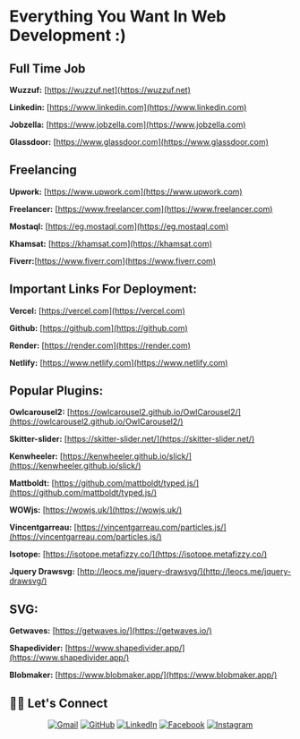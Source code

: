 # Everything You Want In Web Development :)

## **Full Time Job**

**Wuzzuf:** [https://wuzzuf.net](https://wuzzuf.net)

**Linkedin:** [https://www.linkedin.com](https://www.linkedin.com)

**Jobzella:** [https://www.jobzella.com](https://www.jobzella.com)

**Glassdoor:** [https://www.glassdoor.com](https://www.glassdoor.com)

## **Freelancing**

**Upwork:** [https://www.upwork.com](https://www.upwork.com)

**Freelancer:** [https://www.freelancer.com](https://www.freelancer.com)

**Mostaql:** [https://eg.mostaql.com](https://eg.mostaql.com)

**Khamsat:** [https://khamsat.com](https://khamsat.com)

**Fiverr:**[https://www.fiverr.com](https://www.fiverr.com)


## **Important Links For Deployment:**

**Vercel:** [https://vercel.com](https://vercel.com)

**Github:** [https://github.com](https://github.com)

**Render:** [https://render.com](https://render.com)

**Netlify:** [https://www.netlify.com](https://www.netlify.com)



## **Popular Plugins:**

**Owlcarousel2:** [https://owlcarousel2.github.io/OwlCarousel2/](https://owlcarousel2.github.io/OwlCarousel2/)

**Skitter-slider:** [https://skitter-slider.net/](https://skitter-slider.net/)

**Kenwheeler:** [https://kenwheeler.github.io/slick/](https://kenwheeler.github.io/slick/)

**Mattboldt:** [https://github.com/mattboldt/typed.js/](https://github.com/mattboldt/typed.js/)

**WOWjs:** [https://wowjs.uk/](https://wowjs.uk/)

**Vincentgarreau:** [https://vincentgarreau.com/particles.js/](https://vincentgarreau.com/particles.js/)

**Isotope:** [https://isotope.metafizzy.co/](https://isotope.metafizzy.co/)

**Jquery Drawsvg:** [http://leocs.me/jquery-drawsvg/](http://leocs.me/jquery-drawsvg/)

## **SVG:**

**Getwaves:** [https://getwaves.io/](https://getwaves.io/)

**Shapedivider:** [https://www.shapedivider.app/](https://www.shapedivider.app/)

**Blobmaker:** [https://www.blobmaker.app/](https://www.blobmaker.app/)


## 🙋‍♂️ Let's Connect

<p align="center">
	<a href="mailto:mahrousgamal2001@gmail.com"><img src="https://img.icons8.com/bubbles/50/000000/gmail.png" alt="Gmail"/></a>
	<a href="https://github.com/Mahrous-Gamal"><img src="https://img.icons8.com/bubbles/50/000000/github.png" alt="GitHub"/></a>
	<a href="https://www.linkedin.com/in/mahrous-gamal-044693218/"><img src="https://img.icons8.com/bubbles/50/000000/linkedin.png" alt="LinkedIn"/></a>
	<a href="https://www.facebook.com/profile.php?id=100041500743911"><img src="https://img.icons8.com/bubbles/50/000000/facebook-new.png" alt="Facebook"/></a>
	<a href="https://www.instagram.com/mahrous_gama1/"><img src="https://img.icons8.com/bubbles/50/000000/instagram.png" alt="Instagram"/></a>
	
</p>

